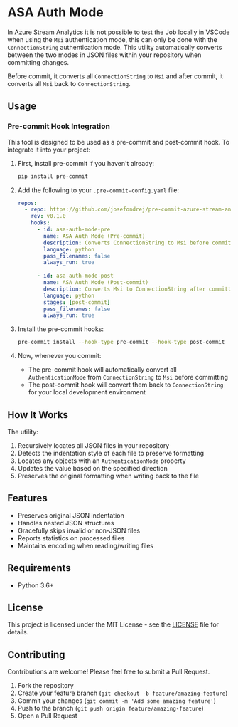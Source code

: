 # ASA Auth Mode

In Azure Stream Analytics it is not possible to test the Job locally in VSCode when using the `Msi` authentication mode,
this can only be done with the `ConnectionString` authentication mode. This utility automatically converts between the
two modes in JSON files within your repository when committing changes.

Before commit, it converts all `ConnectionString` to `Msi` and after commit, it converts all `Msi` back to
`ConnectionString`.

## Usage

### Pre-commit Hook Integration

This tool is designed to be used as a pre-commit and post-commit hook. To integrate it into your project:

1. First, install pre-commit if you haven't already:
   ```bash
   pip install pre-commit
   ```

2. Add the following to your `.pre-commit-config.yaml` file:
   ```yaml
   repos:
     - repo: https://github.com/josefondrej/pre-commit-azure-stream-analytics
       rev: v0.1.0
       hooks:
         - id: asa-auth-mode-pre
           name: ASA Auth Mode (Pre-commit)
           description: Converts ConnectionString to Msi before committing
           language: python
           pass_filenames: false
           always_run: true
         
         - id: asa-auth-mode-post
           name: ASA Auth Mode (Post-commit)
           description: Converts Msi to ConnectionString after committing
           language: python
           stages: [post-commit]
           pass_filenames: false
           always_run: true
   ```

3. Install the pre-commit hooks:
   ```bash
   pre-commit install --hook-type pre-commit --hook-type post-commit
   ```

4. Now, whenever you commit:
    - The pre-commit hook will automatically convert all `AuthenticationMode` from `ConnectionString` to `Msi` before
      committing
    - The post-commit hook will convert them back to `ConnectionString` for your local development environment

## How It Works

The utility:

1. Recursively locates all JSON files in your repository
2. Detects the indentation style of each file to preserve formatting
3. Locates any objects with an `AuthenticationMode` property
4. Updates the value based on the specified direction
5. Preserves the original formatting when writing back to the file

## Features

- Preserves original JSON indentation
- Handles nested JSON structures
- Gracefully skips invalid or non-JSON files
- Reports statistics on processed files
- Maintains encoding when reading/writing files

## Requirements

- Python 3.6+

## License

This project is licensed under the MIT License - see the [LICENSE](LICENSE) file for details.

## Contributing

Contributions are welcome! Please feel free to submit a Pull Request.

1. Fork the repository
2. Create your feature branch (`git checkout -b feature/amazing-feature`)
3. Commit your changes (`git commit -m 'Add some amazing feature'`)
4. Push to the branch (`git push origin feature/amazing-feature`)
5. Open a Pull Request